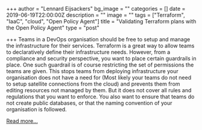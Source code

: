 +++
author = "Lennard Eijsackers"
bg_image = ""
categories = []
date = 2019-06-19T22:00:00Z
description = ""
image = ""
tags = ["Terraform", "IaaC", "cloud", "Open Policy Agent"]
title = "Validating Terraform plans with the Open Policy Agent"
type = "post"

+++
Teams in a DevOps organisation should be free to setup and manage the infrastructure for their services. Terraform is a great way to allow teams to declaratively define their infrastructure needs. However, from a compliance and security perspective, you want to place certain guardrails in place. One such guardrail is of course restricting the set of permissions the teams are given. This stops teams from deploying infrastructure your organisation does not have a need for (Most likely your teams do not need to setup satellite connections from the cloud) and prevents them from editing resources not managed by them. But it does not cover all rules and regulations that you want to enforce. You also want to ensure that teams do not create public databases, or that the naming convention of your organisation is followed.

[Read more...](https://www.blokje5.dev/posts/validating-terraform-plans/)